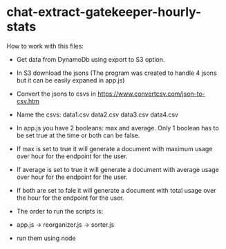 # chat-extract-gatekeeper-hourly-stats
How to work with this files:
- Get data from DynamoDb using export to S3 option.
- In S3 download the jsons (The program was created to handle 4 jsons but it can be easily expaned in app.js)
- Convert the jsons to csvs in https://www.convertcsv.com/json-to-csv.htm
- Name the csvs: data1.csv data2.csv data3.csv data4.csv
- In app.js you have 2 booleans: max and average. Only 1 boolean has to be set true at the time or both can be false.
- If max is set to true it will generate a document with maximum usage over hour for the endpoint for the user.
- If average is set to true it will generate a document with average usage over hour for the endpoint for the user.
- If both are set to fale it will generate a document with total usage over the hour for the endpoint for the user.

- The order to run the scripts is:
- app.js -> reorganizer.js -> sorter.js

- run them using node <filename>
